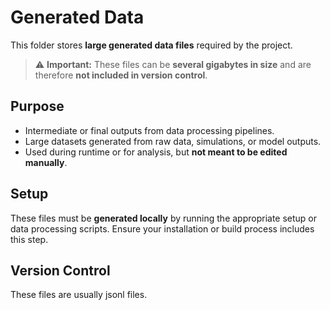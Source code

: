 # Generated Data

This folder stores **large generated data files** required by the project.

> ⚠️ **Important:** These files can be **several gigabytes in size** and are therefore **not included in version control**.

## Purpose

- Intermediate or final outputs from data processing pipelines.
- Large datasets generated from raw data, simulations, or model outputs.
- Used during runtime or for analysis, but **not meant to be edited manually**.

## Setup

These files must be **generated locally** by running the appropriate setup or data processing scripts. Ensure your installation or build process includes this step.

## Version Control

These files are usually jsonl files.

